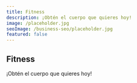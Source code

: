 ```yaml
---
title: Fitness
description: ¡Obtén el cuerpo que quieres hoy!
image: /placeholder.jpg
seoImage: /business-seo/placeholder.jpg
featured: false
---
```


## Fitness

¡Obtén el cuerpo que quieres hoy!
